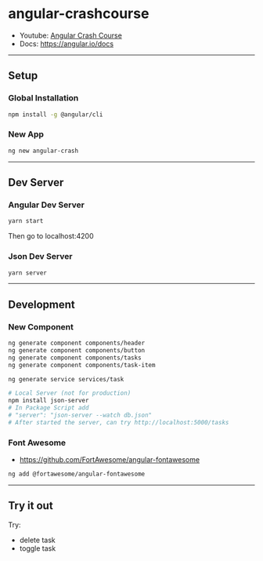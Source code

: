 # angular-crashcourse

- Youtube: [Angular Crash Course](https://youtu.be/3dHNOWTI7H8)
- Docs: https://angular.io/docs

---

## Setup 

### Global Installation

```bash
npm install -g @angular/cli
```

### New App

```bash
ng new angular-crash
```

---

## Dev Server

### Angular Dev Server

```bash
yarn start
```
Then go to localhost:4200

### Json Dev Server

```bash
yarn server
```

---

## Development

### New Component

```bash
ng generate component components/header
ng generate component components/button
ng generate component components/tasks
ng generate component components/task-item

ng generate service services/task

# Local Server (not for production)
npm install json-server
# In Package Script add
# "server": "json-server --watch db.json"
# After started the server, can try http://localhost:5000/tasks
```

### Font Awesome

- https://github.com/FortAwesome/angular-fontawesome

```bash
ng add @fortawesome/angular-fontawesome
```

---

## Try it out

Try:
- delete task
- toggle task